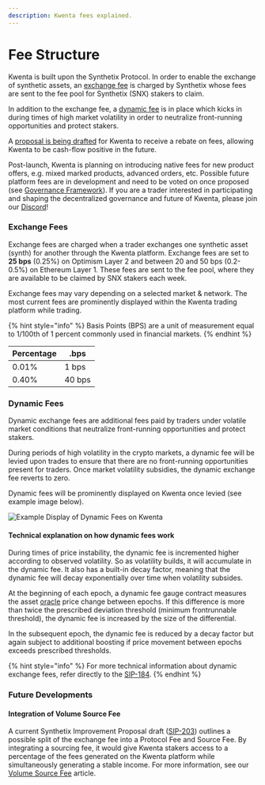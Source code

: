 ```yaml
---
description: Kwenta fees explained.
---
```


# Fee Structure

Kwenta is built upon the Synthetix Protocol. In order to enable the exchange of synthetic assets, an [exchange fee](exchange-fees.md#exchange-fees) is charged by Synthetix whose fees are sent to the fee pool for Synthetix (SNX) stakers to claim.

In addition to the exchange fee, a [dynamic fee](exchange-fees.md#dynamic-fees) is in place which kicks in during times of high market volatility in order to neutralize front-running opportunities and protect stakers.

A [proposal is being drafted](exchange-fees.md#integration-of-source-fee) for Kwenta to receive a rebate on fees, allowing Kwenta to be cash-flow positive in the future.

Post-launch, Kwenta is planning on introducing native fees for new product offers, e.g. mixed marked products, advanced orders, etc. Possible future platform fees are in development and need to be voted on once proposed (see [Governance Framework](../dao/governance-framework.md)). If you are a trader interested in participating and shaping the decentralized governance and future of Kwenta, please join our [Discord](https://discord.gg/kwenta)!

### Exchange Fees

Exchange fees are charged when a trader exchanges one synthetic asset (synth) for another through the Kwenta platform. Exchange fees are set to **25 bps** (0.25%) on Optimism Layer 2 and between 20 and 50 bps (0.2-0.5%) on Ethereum Layer 1. These fees are sent to the fee pool, where they are available to be claimed by SNX stakers each week.

Exchange fees may vary depending on a selected market & network. The most current fees are prominently displayed within the Kwenta trading platform while trading.

{% hint style="info" %}
Basis Points (BPS) are a unit of measurement equal to 1/100th of 1 percent commonly used in financial markets.
{% endhint %}

| Percentage | .bps   |
| ---------- | ------ |
| 0.01%      | 1 bps  |
| 0.40%      | 40 bps |

### Dynamic Fees

Dynamic exchange fees are additional fees paid by traders under volatile market conditions that neutralize front-running opportunities and protect stakers.

During periods of high volatility in the crypto markets, a dynamic fee will be levied upon trades to ensure that there are no front-running opportunities present for traders. Once market volatility subsidies, the dynamic exchange fee reverts to zero.

Dynamic fees will be prominently displayed on Kwenta once levied (see example image below).

![Example Display of Dynamic Fees on Kwenta](../.gitbook/assets/dynamic\_fees.png)

#### Technical explanation on how dynamic fees work

During times of price instability, the dynamic fee is incremented higher according to observed volatility. So as volatility builds, it will accumulate in the dynamic fee. It also has a built-in decay factor, meaning that the dynamic fee will decay exponentially over time when volatility subsides.

At the beginning of each epoch, a dynamic fee gauge contract measures the asset [oracle](../resources/oracles.md) price change between epochs. If this difference is more than twice the prescribed deviation threshold (minimum frontrunnable threshold), the dynamic fee is increased by the size of the differential.

In the subsequent epoch, the dynamic fee is reduced by a decay factor but again subject to additional boosting if price movement between epochs exceeds prescribed thresholds.

{% hint style="info" %}
For more technical information about dynamic exchange fees, refer directly to the [SIP-184](https://sips.synthetix.io/sips/sip-184/).&#x20;
{% endhint %}

### Future Developments

#### Integration of Volume Source Fee

A current Synthetix Improvement Proposal draft ([SIP-203](https://sips.synthetix.io/sips/sip-203/)) outlines a possible split of the exchange fee into a Protocol Fee and Source Fee. By integrating a sourcing fee, it would give Kwenta stakers access to a percentage of the fees generated on the Kwenta platform while simultaneously generating a stable income. For more information, see our [Volume Source Fee](../tokenomics/volume-source-fee.md) article.
